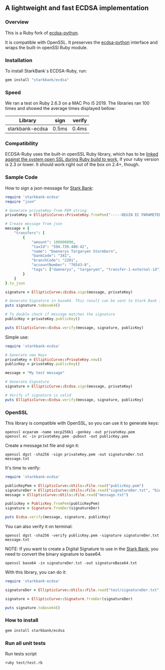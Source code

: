 ## A lightweight and fast ECDSA implementation

### Overview

This is a Ruby fork of [ecdsa-python].

It is compatible with OpenSSL.
It preserves the [ecdsa-python] interface and wraps the built-in openSSl Ruby module.

### Installation

To install StarkBank`s ECDSA-Ruby, run:

```sh
gem install "starkbank/ecdsa"
```

### Speed

We ran a test on Ruby 2.6.3 on a MAC Pro i5 2019. The libraries ran 100 times and showed the average times displayed bellow:

| Library            | sign          | verify  |
| ------------------ |:-------------:| -------:|
| starkbank-ecdsa    |     0.5ms     | 0.4ms  |


### Compatibility

ECDSA-Ruby uses the built-in openSSL Ruby library, which has to be [linked against the system open SSL during Ruby build to work](https://docs.ruby-lang.org/en/2.3.0/OpenSSL.html), if your ruby version is 2.3 or lower. It should work right out of the box on 2.4+, though.


### Sample Code

How to sign a json message for [Stark Bank]:

```ruby
require 'starkbank-ecdsa'
require "json"

# Generate privateKey from PEM string
privateKey = EllipticCurve::PrivateKey.fromPem("-----BEGIN EC PARAMETERS-----\nBgUrgQQACg==\n-----END EC PARAMETERS-----\n-----BEGIN EC PRIVATE KEY-----\nMHQCAQEEIODvZuS34wFbt0X53+P5EnSj6tMjfVK01dD1dgDH02RzoAcGBSuBBAAK\noUQDQgAE/nvHu/SQQaos9TUljQsUuKI15Zr5SabPrbwtbfT/408rkVVzq8vAisbB\nRmpeRREXj5aog/Mq8RrdYy75W9q/Ig==\n-----END EC PRIVATE KEY-----\n")

# Create message from json
message = {
    "transfers": [
        {
            "amount": 100000000,
            "taxId": "594.739.480-42",
            "name": "Daenerys Targaryen Stormborn",
            "bankCode": "341",
            "branchCode": "2201",
            "accountNumber": "76543-8",
            "tags": ["daenerys", "targaryen", "transfer-1-external-id"]
        }
    ]
}.to_json

signature = EllipticCurve::Ecdsa.sign(message, privateKey)

# Generate Signature in base64. This result can be sent to Stark Bank in header as Digital-Signature parameter
puts signature.toBase64()

# To double check if message matches the signature
publicKey = privateKey.publicKey()

puts EllipticCurve::Ecdsa.verify(message, signature, publicKey)
```

Simple use:

```ruby
require 'starkbank-ecdsa'

# Generate new Keys
privateKey = EllipticCurve::PrivateKey.new()
publicKey = privateKey.publicKey()

message = "My test message"

# Generate Signature
signature = EllipticCurve::Ecdsa.sign(message, privateKey)

# Verify if signature is valid
puts EllipticCurve::Ecdsa.verify(message, signature, publicKey)
```

### OpenSSL

This library is compatible with OpenSSL, so you can use it to generate keys:

```
openssl ecparam -name secp256k1 -genkey -out privateKey.pem
openssl ec -in privateKey.pem -pubout -out publicKey.pem
```

Create a message.txt file and sign it:

```
openssl dgst -sha256 -sign privateKey.pem -out signatureDer.txt message.txt
```

It's time to verify:

```ruby
require 'starkbank-ecdsa'

publicKeyPem = EllipticCurve::Utils::File.read("publicKey.pem")
signatureDer = EllipticCurve::Utils::File.read("signatureDer.txt", "binary")
message = EllipticCurve::Utils::File.read("message.txt")

publicKey = PublicKey.fromPem(publicKeyPem)
signature = Signature.fromDer(signatureDer)

puts Ecdsa.verify(message, signature, publicKey)
```

You can also verify it on terminal:

```
openssl dgst -sha256 -verify publicKey.pem -signature signatureDer.txt message.txt
```

NOTE: If you want to create a Digital Signature to use in the [Stark Bank], you need to convert the binary signature to base64.

```
openssl base64 -in signatureDer.txt -out signatureBase64.txt
```

With this library, you can do it:

```ruby
require 'starkbank-ecdsa'

signatureDer = EllipticCurve::Utils::File.read("test/signatureDer.txt", "binary")

signature = EllipticCurve::Signature.fromDer(signatureDer)

puts signature.toBase64()
```

[Stark Bank]: https:#starkbank.com

### How to install

```sh
gem install starkbank/ecdsa
```

### Run all unit tests
Run tests script

```
ruby test/test.rb
```

[ecdsa-python]: https:#github.com/starkbank/ecdsa-python
[Stark Bank]: https://starkbank.com
